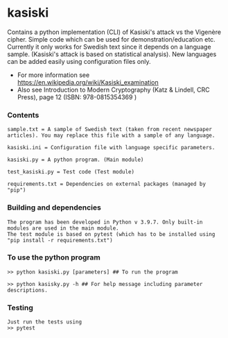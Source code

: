 # kasiski

Contains a python implementation (CLI) of Kasiski's attack vs the Vigenère cipher. Simple code which can be used for demonstration/education etc. 
Currently it only works for Swedish text since it depends on a language sample. (Kasiski's attack is based on statistical analysis). New languages can be added easily using configuration files only.

- For more information see https://en.wikipedia.org/wiki/Kasiski_examination
- Also see Introduction to Modern Cryptography (Katz & Lindell, CRC Press), page 12 (ISBN: 978-0815354369 )

### Contents

    sample.txt = A sample of Swedish text (taken from recent newspaper articles). You may replace this file with a sample of any language. 
    
    kasiski.ini = Configuration file with language specific parameters.

    kasiski.py = A python program. (Main module)
    
    test_kasiski.py = Test code (Test module)
    
    requirements.txt = Dependencies on external packages (managed by "pip")

### Building and dependencies

    The program has been developed in Python v 3.9.7. Only built-in modules are used in the main module. 
    The test module is based on pytest (which has to be installed using "pip install -r requirements.txt")

### To use the python program

    >> python kasiski.py [parameters] ## To run the program
    
    >> python kasisky.py -h ## For help message including parameter descriptions.
    
### Testing
    
    Just run the tests using
    >> pytest
